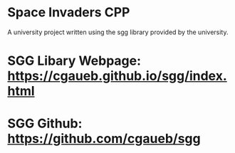 # Space Invaders CPP

A university project written using the sgg library provided by the university.

# SGG Libary Webpage: https://cgaueb.github.io/sgg/index.html

# SGG Github: https://github.com/cgaueb/sgg
